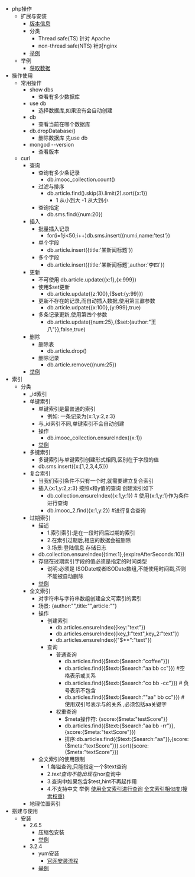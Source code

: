 - php操作  
	- 扩展与安装
		- [版本信息](fn/php.md#版本信息)
		- 分类
			- Thread safe(TS)  针对 Apache
			- non-thread safe(NTS) 针对nginx
		- [举例](fn/php.md#扩展与安装)
	- 举例
		- [获取数据](fn/php.md#获取数据)
- 操作使用
	- 常用操作
		- show dbs
			- 查看有多少数据库
		- use  db
			- 选择数据库,如果没有会自动创建
		- db 
			- 查看当前在哪个数据库
		- db.dropDatabase()
			- 删除数据库  先use db
		- mongod --version
			- 查看版本
	- curl 
		- 查询
			- 查询有多少条记录
				- db.imooc_collection.count()
			- 过滤与排序
				- db.article.find().skip(3).limit(2).sort({x:1})
					- 1 从小到大  -1 从大到小
			- 查询指定
				- db.sms.find({num:20})
		- 插入
			- 批量插入记录
				- for(i=1;i<50;i++)db.sms.insert({num:i,name:'test'})
			- 单个字段
				- db.article.insert({title:'某新闻标题'})
			- 多个字段
				 - db.article.insert({title:'某新闻标题',author:'李四'})
		- 更新
			- 不可使用
				db.article.update({x:1},{x:999})
			- 使用$set更新 
				- db.article.update({z:100},{$set:{y:99}})
			- 更新不存在的记录,而自动插入数据,使用第三鼐参数
				- db.article.udpate({x:100},{y:999},true)
			- 多条记录更新,使用第四个参数
				- db.article.update({num:25},{$set:{author:"王八"}},false,true)
		- 删除
			- 删除表
				- db.article.drop()
			- 删除记录
				- db.article.remove({num:25})
		- [举例](fn/curl.txt)
- 索引
	- 分类
		- _id索引
		- 单键索引
			- 单键索引是最普通的索引
				- 例如: 一条记录为{x:1,y:2,z:3}
			- 与_id索引不同,单键索引不会自动创建
			- 操作
				- db.imooc_collection.ensureIndex({x:1})
			- [举例](fn/index.md#单键索引)
		- 多键索引
			- 多键索引与单键索引创建形式相同,区别在于字段的值
			- db.sms.insert({x:[1,2,3,4,5]})
		- 复合索引
			- 当我们索引条件不只有一个时,就需要建立复合索引
			- 插入{x:1,y:2,z:3} 按照x和y值的查询  创建索引如下
				- db.collection.ensureIndex({x:1,y:1})  # 使用{x:1,y:1}作为条件进行查询
				- db.imooc_2.find({x:1,y:2})  #进行复合查询
		- 过期索引
            - 描述
                - 1.索引索引:是在一段时间后过期的索引
                - 2.在索引过期后,相应的数据会被删除
                - 3.场景:登陆信息 存储日志
			- db.collection.ensureIndex({time:1},{expireAfterSeconds:10})
			- 存储在过期索引字段的值必须是指定的时间类型
				- 说明:必须是 ISODate或者ISODate数组,不能使用时间戳,否则不能被自动删除
			- [举例](fn/index.md#过期索引)
        - 全文索引
            - 对字符串与字符串数组创建全文可索引的索引
            - 场景: {author:"",title:"",article:""}
            - 操作
                - 创建索引
                    - db.articles.ensureIndex({key:"text"})
                    - db.articles.ensureIndex({key_1:"text",key_2:"text"})
                    - db.articles.ensureIndex({"$**":"text"})
                - 查询
                    - 普通查询
                        - db.articles.find({$text:{$search:"coffee"}})
                        - db.articles.find({$text:{$search:"aa bb cc"}}) #空格表示或关系 
                        - db.articles.find({$text:{$search:"co bb -cc"}}) # 负号表示不包含
                        - db.articles.find({$text:{$search:"\"aa\" bb cc"}}) #使用双引号表示与的关系 ,必须包括aa关键字
                    - 权重查询
                        - $meta操作符: {score:{$meta:"testScore"}}
                        - db.articles.find({$text:{$search:"aa bb -rr"}},{score:{$meta:"textScore"}})
                        - 排序:db.articles.find({$text:{$search:"aa"}},{score:{$meta:"textScore"}}).sort({score:{$meta:"textScore"}})
            - 全文索引的使用限制
                - 1.每镒查询,只能指定一个$text查询
                - 2.$text查询不能出现在$nor查询中
                - 3.查询中如果包含$test,hint不再起作用
                - 4.不支持中文
            举例
                [使用全文索引进行查询](fn/index.md#使用全文索引进行查询)
                [全文索引相似度(搜索权重)](fn/index.md#全文索引相似度查询)
		- 地理位置索引
- 搭建与使用
    - 安装
        - 2.6.5
            - 压缩包安装
            - [举例](fn/install.md#2.6.5压缩包安装)
        - 3.2.4
            - yum安装
                - [官网安装流程](https://docs.mongodb.com/manual/tutorial/install-mongodb-on-red-hat/)
            - [举例](fn/install.md#3.2.4yum安装)